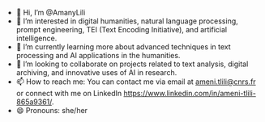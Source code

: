 
- 👋 Hi, I’m @AmanyLili
- 👀 I’m interested in digital humanities, natural language processing, prompt engineering, TEI (Text Encoding Initiative), and artificial intelligence.
- 🌱 I’m currently learning more about advanced techniques in text processing and AI applications in the humanities.
- 💞️ I’m looking to collaborate on projects related to text analysis, digital archiving, and innovative uses of AI in research.
- 📫 How to reach me: You can contact me via email at ameni.tlili@cnrs.fr or connect with me on LinkedIn https://www.linkedin.com/in/ameni-tlili-865a9361/.
- 😄 Pronouns: she/her
<!---
AmanyLili/AmanyLili is a ✨ special ✨ repository because its `README.md` (this file) appears on your GitHub profile.
You can click the Preview link to take a look at your changes.
--->
